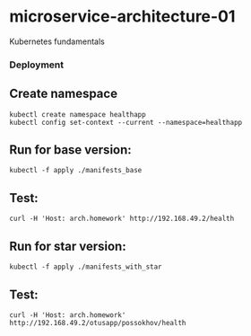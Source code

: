 # microservice-architecture-01
Kubernetes fundamentals

### Deployment

## Create namespace
    kubectl create namespace healthapp
    kubectl config set-context --current --namespace=healthapp

## Run for base version:
    kubectl -f apply ./manifests_base

## Test:
    curl -H 'Host: arch.homework' http://192.168.49.2/health

## Run for star version:
    kubectl -f apply ./manifests_with_star

## Test:
    curl -H 'Host: arch.homework' http://192.168.49.2/otusapp/possokhov/health

